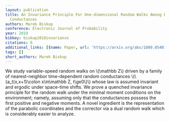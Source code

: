 ```yaml
---
layout: publication
title: An Invariance Principle For One-dimensional Random Walks Among Dynamical Random
  Conductances
authors: Marek Biskup
conference: Electronic Journal of Probability
year: 2019
bibkey: biskup2018invariance
citations: 6
additional_links: [{name: Paper, url: 'https://arxiv.org/abs/1809.05401'}]
tags: []
short_authors: Marek Biskup
---
```

We study variable-speed random walks on \\(\mathbb Z\\) driven by a family of
nearest-neighbor time-dependent random conductances \\(\\{a_t(x,x+1)\colon
x\in\mathbb Z, t\ge0\\}\\) whose law is assumed invariant and ergodic under
space-time shifts. We prove a quenched invariance principle for the random walk
under the minimal moment conditions on the environment; namely, assuming only
that the conductances possess the first positive and negative moments. A novel
ingredient is the representation of the parabolic coordinates and the corrector
via a dual random walk which is considerably easier to analyze.